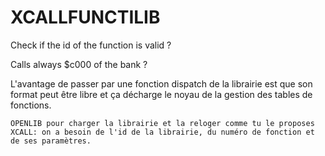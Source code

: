# XCALLFUNCTILIB

Check if the id of the function is valid ?

Calls always $c000 of the bank ?

L'avantage de passer par une fonction dispatch de la librairie est que son format peut être libre et ça décharge le noyau de la gestion des tables de fonctions.

    OPENLIB pour charger la librairie et la reloger comme tu le proposes
    XCALL: on a besoin de l'id de la librairie, du numéro de fonction et de ses paramètres.


